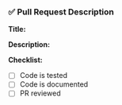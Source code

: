 ### ✅ Pull Request Description

**Title:**
<!-- PR Title -->

**Description:**

<!-- General purpose description -->

**Checklist:**

- [ ] Code is tested
- [ ] Code is documented
- [ ] PR reviewed
